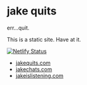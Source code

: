# jake quits

err...quit.

This is a static site. Have at it.

[![Netlify Status](https://api.netlify.com/api/v1/badges/584e8116-7c61-45bb-86e3-df09fb4c46d8/deploy-status)](https://app.netlify.com/sites/jakequits/deploys)

- [jakequits.com](https://jakequits.com)
- [jakechats.com](https://jakechats.com)
- [jakeislistening.com](https://jakeislistening.com)